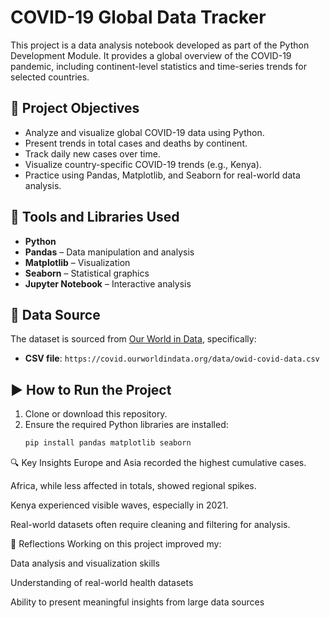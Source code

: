 # COVID-19 Global Data Tracker

This project is a data analysis notebook developed as part of the Python Development Module. It provides a global overview of the COVID-19 pandemic, including continent-level statistics and time-series trends for selected countries.

## 📌 Project Objectives

- Analyze and visualize global COVID-19 data using Python.
- Present trends in total cases and deaths by continent.
- Track daily new cases over time.
- Visualize country-specific COVID-19 trends (e.g., Kenya).
- Practice using Pandas, Matplotlib, and Seaborn for real-world data analysis.

## 🧰 Tools and Libraries Used

- **Python**
- **Pandas** – Data manipulation and analysis
- **Matplotlib** – Visualization
- **Seaborn** – Statistical graphics
- **Jupyter Notebook** – Interactive analysis

## 📁 Data Source

The dataset is sourced from [Our World in Data](https://ourworldindata.org/coronavirus-source-data), specifically:
- **CSV file**: `https://covid.ourworldindata.org/data/owid-covid-data.csv`

## ▶️ How to Run the Project

1. Clone or download this repository.
2. Ensure the required Python libraries are installed:
   ```bash
   pip install pandas matplotlib seaborn
🔍 Key Insights
Europe and Asia recorded the highest cumulative cases.

Africa, while less affected in totals, showed regional spikes.

Kenya experienced visible waves, especially in 2021.

Real-world datasets often require cleaning and filtering for analysis.

🧠 Reflections
Working on this project improved my:

Data analysis and visualization skills

Understanding of real-world health datasets

Ability to present meaningful insights from large data sources
